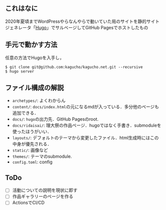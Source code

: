 ## これはなに
2020年夏頃までWordPressやらなんやらで動いていた局のサイトを静的サイトジェネレータ「[Hugo](https://gohugo.io/)」でサルベージしてGitHub Pagesでホストしたもの

## 手元で動かす方法
任意の方法でHugoを入手し，

```
$ git clone git@github.com:kagucho/kagucho.net.git --recursive
$ hugo server
```

## ファイル構成の解説
- `archetypes/`: よくわからん
- `content/`: `docs/index.html`の元になるmdが入っている．多分他のページも追加できる．
- `docs/`: `hugo`の出力先．GitHub Pagesのroot.
- `docs/ridaisai/`: 理大祭の作品ページ．hugoではなく手書き．submoduleを使ったほうがいい．
- `layouts/`: デフォルトのテーマから変更したファイル．html生成時にはこの中身が優先される．
- `static/`: 画像など
- `themes/`: テーマのsubmodule.
- `config.toml`: config

## ToDo
- [ ] 活動についての説明を現状に即す
- [ ] 作品ギャラリーのページを作る
- [ ] ActionsでCI/CD
